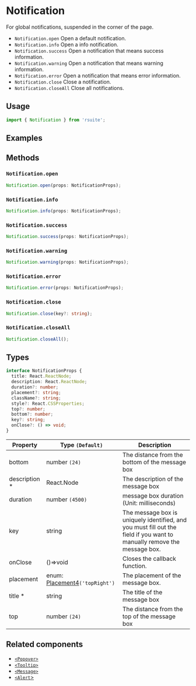 # Notification

For global notifications, suspended in the corner of the page.

- `Notification.open` Open a default notification.
- `Notification.info` Open a info notification.
- `Notification.success` Open a notification that means success information.
- `Notification.warning` Open a notification that means warning information.
- `Notification.error` Open a notification that means error information.
- `Notification.close` Close a notification.
- `Notification.closeAll` Close all notifications.

## Usage

```js
import { Notification } from 'rsuite';
```

## Examples

<!--{demo}-->

## Methods

### `Notification.open`

```ts
Notification.open(props: NotificationProps);
```

### `Notification.info`

```ts
Notification.info(props: NotificationProps);
```

### `Notification.success`

```ts
Notification.success(props: NotificationProps);
```

### `Notification.warning`

```ts
Notification.warning(props: NotificationProps);
```

### `Notification.error`

```ts
Notification.error(props: NotificationProps);
```

### `Notification.close`

```ts
Notification.close(key?: string);
```

### `Notification.closeAll`

```ts
Notification.closeAll();
```

## Types

```ts
interface NotificationProps {
  title: React.ReactNode;
  description: React.ReactNode;
  duration?: number;
  placement?: string;
  className?: string;
  style?: React.CSSProperties;
  top?: number;
  bottom?: number;
  key?: string;
  onClose?: () => void;
}
```

| Property       | Type `(Default)`                         | Description                                                                                                             |
| -------------- | ---------------------------------------- | ----------------------------------------------------------------------------------------------------------------------- |
| bottom         | number `(24)`                            | The distance from the bottom of the message box                                                                         |
| description \* | React.Node                               | The description of the message box                                                                                      |
| duration       | number `(4500)`                          | message box duration (Unit: milliseconds)                                                                               |
| key            | string                                   | The message box is uniquely identified, and you must fill out the field if you want to manually remove the message box. |
| onClose        | ()=>void                                 | Closes the callback function.                                                                                           |
| placement      | enum: [Placement4](#types)`('topRight')` | The placement of the message box.                                                                                       |
| title \*       | string                                   | The title of the message box                                                                                            |
| top            | number `(24)`                            | The distance from the top of the message box                                                                            |

## Related components

- [`<Popover>`](./popover)
- [`<Tooltip>`](./tooltip)
- [`<Message>`](./message)
- [`<Alert`>](./alert)
